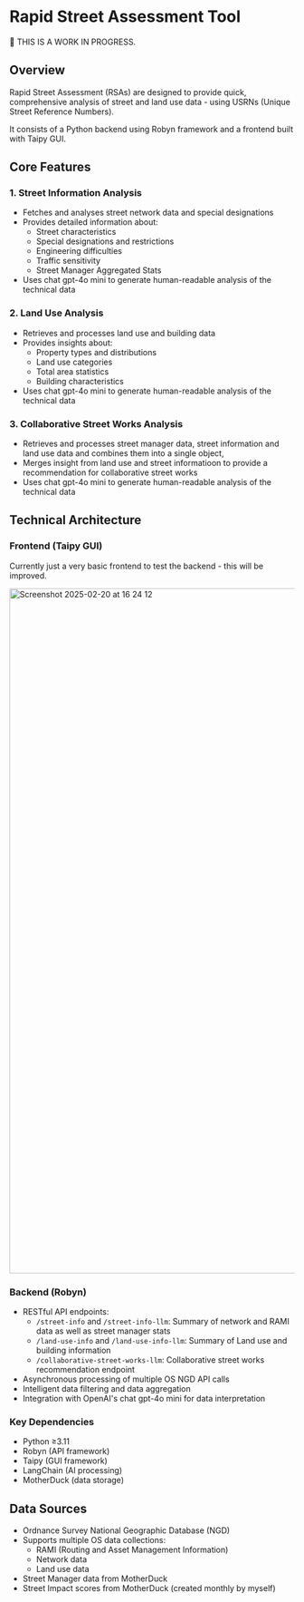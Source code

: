 # Rapid Street Assessment Tool

🚧 THIS IS A WORK IN PROGRESS.

## Overview

Rapid Street Assessment (RSAs) are designed to provide quick, comprehensive analysis of street and land use data - using USRNs (Unique Street Reference Numbers).

It consists of a Python backend using Robyn framework and a frontend built with Taipy GUI.

## Core Features

### 1. Street Information Analysis

- Fetches and analyses street network data and special designations
- Provides detailed information about:
  - Street characteristics
  - Special designations and restrictions
  - Engineering difficulties
  - Traffic sensitivity
  - Street Manager Aggregated Stats
- Uses chat gpt-4o mini to generate human-readable analysis of the technical data

### 2. Land Use Analysis

- Retrieves and processes land use and building data
- Provides insights about:
  - Property types and distributions
  - Land use categories
  - Total area statistics
  - Building characteristics
- Uses chat gpt-4o mini to generate human-readable analysis of the technical data

### 3. Collaborative Street Works Analysis

- Retrieves and processes street manager data, street information and land use data and combines them into a single object,
- Merges insight from land use and street informatioon to provide a recommendation for collaborative street works
- Uses chat gpt-4o mini to generate human-readable analysis of the technical data

## Technical Architecture

### Frontend (Taipy GUI)

Currently just a very basic frontend to test the backend - this will be improved.

<img width="1209" alt="Screenshot 2025-02-20 at 16 24 12" src="https://github.com/user-attachments/assets/0c05422e-c161-4f3f-99a9-033373cb3282" />

### Backend (Robyn)

- RESTful API endpoints:
  - `/street-info` and `/street-info-llm`: Summary of network and RAMI data as well as street manager stats
  - `/land-use-info` and `/land-use-info-llm`: Summary of Land use and building information
  - `/collaborative-street-works-llm`: Collaborative street works recommendation endpoint
- Asynchronous processing of multiple OS NGD API calls
- Intelligent data filtering and data aggregation
- Integration with OpenAI's chat gpt-4o mini for data interpretation

### Key Dependencies

- Python ≥3.11
- Robyn (API framework)
- Taipy (GUI framework)
- LangChain (AI processing)
- MotherDuck (data storage)

## Data Sources

- Ordnance Survey National Geographic Database (NGD)
- Supports multiple OS data collections:
  - RAMI (Routing and Asset Management Information)
  - Network data
  - Land use data
- Street Manager data from MotherDuck
- Street Impact scores from MotherDuck (created monthly by myself)
